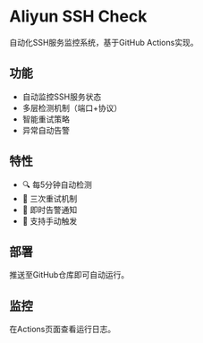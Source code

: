 # Aliyun SSH Check

自动化SSH服务监控系统，基于GitHub Actions实现。

## 功能

- 自动监控SSH服务状态
- 多层检测机制（端口+协议）
- 智能重试策略
- 异常自动告警

## 特性

- 🔍 每5分钟自动检测
- 🔄 三次重试机制
- 📢 即时告警通知
- 🚀 支持手动触发

## 部署

推送至GitHub仓库即可自动运行。

## 监控

在Actions页面查看运行日志。
